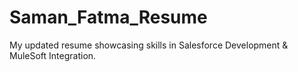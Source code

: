 # Saman_Fatma_Resume
My updated resume showcasing skills in Salesforce Development &amp; MuleSoft Integration.
